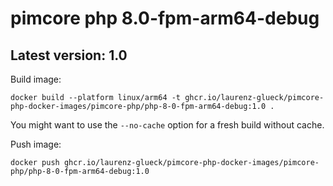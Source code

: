 # pimcore php 8.0-fpm-arm64-debug

## Latest version: 1.0

Build image: 
```
docker build --platform linux/arm64 -t ghcr.io/laurenz-glueck/pimcore-php-docker-images/pimcore-php/php-8-0-fpm-arm64-debug:1.0 .
```

You might want to use the `--no-cache` option for a fresh build without cache.

Push image:
```
docker push ghcr.io/laurenz-glueck/pimcore-php-docker-images/pimcore-php/php-8-0-fpm-arm64-debug:1.0
```
